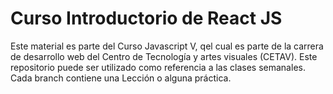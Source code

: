 # Curso Introductorio de React JS
Este material es parte del Curso Javascript V, qel cual es parte de la carrera de desarrollo web del Centro de Tecnología y artes visuales (CETAV).
Este repositorio puede ser utilizado como referencia a las clases semanales.
Cada branch contiene una Lección o alguna práctica.